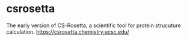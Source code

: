 # csrosetta
The early version of CS-Rosetta, a scientific tool for protein strucuture calculation.
https://csrosetta.chemistry.ucsc.edu/

